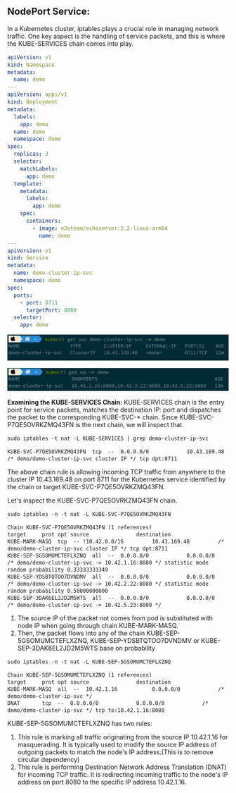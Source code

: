 ## NodePort Service:

In a Kubernetes cluster, iptables plays a crucial role in managing network traffic. One key aspect is the handling of service packets, and this is where the KUBE-SERVICES chain comes into play.



```yaml
apiVersion: v1
kind: Namespace
metadata:
  name: demo
---
apiVersion: apps/v1
kind: Deployment
metadata:
  labels:
    app: demo
  name: demo
  namespace: demo
spec:
  replicas: 3
  selector:
    matchLabels:
      app: demo
  template:
    metadata:
      labels:
        app: demo
    spec:
      containers:
        - image: e2eteam/echoserver:2.2-linux-arm64
          name: demo
---
apiVersion: v1
kind: Service
metadata:
  name: demo-cluster-ip-svc
  namespace: demo
spec:
  ports:
    - port: 8711
      targetPort: 8080
  selector:
    app: demo
```


<div style="text-align: center;">

![1.png](images%2F1.png)

![2.png](images%2F2.png)

</div>


**Examining the KUBE-SERVICES Chain:** KUBE-SERVICES chain is the entry point for service packets, matches the destination IP: port and dispatches the packet to the corresponding KUBE-SVC-* chain. Since KUBE-SVC-P7QE5OVRKZMQ43FN is the next chain, we will inspect that.


```shell
sudo iptables -t nat -L KUBE-SERVICES | grep demo-cluster-ip-svc
```

```log
KUBE-SVC-P7QE5OVRKZMQ43FN  tcp  --  0.0.0.0/0            10.43.169.48         /* demo/demo-cluster-ip-svc cluster IP */ tcp dpt:8711
```
The above chain rule is allowing incoming TCP traffic from anywhere to the cluster IP 10.43.169.48 on port 8711 for the Kubernetes service identified by the chain or target KUBE-SVC-P7QE5OVRKZMQ43FN.

Let's inspect the KUBE-SVC-P7QE5OVRKZMQ43FN chain.
```shell
sudo iptables -n -t nat -L KUBE-SVC-P7QE5OVRKZMQ43FN
```

```log
Chain KUBE-SVC-P7QE5OVRKZMQ43FN (1 references)
target     prot opt source               destination
KUBE-MARK-MASQ  tcp  -- !10.42.0.0/16         10.43.169.48         /* demo/demo-cluster-ip-svc cluster IP */ tcp dpt:8711
KUBE-SEP-5GSOMUMCTEFLXZNQ  all  --  0.0.0.0/0            0.0.0.0/0            /* demo/demo-cluster-ip-svc -> 10.42.1.16:8080 */ statistic mode random probability 0.33333333349
KUBE-SEP-YDSBTQTOO7DVNDMV  all  --  0.0.0.0/0            0.0.0.0/0            /* demo/demo-cluster-ip-svc -> 10.42.2.22:8080 */ statistic mode random probability 0.50000000000
KUBE-SEP-3DAK6EL2JD2M5WTS  all  --  0.0.0.0/0            0.0.0.0/0            /* demo/demo-cluster-ip-svc -> 10.42.5.23:8080 */
```
1) The source IP of the packet not comes from pod is substituted with node IP when going through chain KUBE-MARK-MASQ.
2) Then, the packet flows into any of the chain KUBE-SEP-5GSOMUMCTEFLXZNQ, KUBE-SEP-YDSBTQTOO7DVNDMV or KUBE-SEP-3DAK6EL2JD2M5WTS base on probability
```shell
sudo iptables -n -t nat -L KUBE-SEP-5GSOMUMCTEFLXZNQ
```

```log
Chain KUBE-SEP-5GSOMUMCTEFLXZNQ (1 references)
target     prot opt source               destination
KUBE-MARK-MASQ  all  --  10.42.1.16           0.0.0.0/0            /* demo/demo-cluster-ip-svc */
DNAT       tcp  --  0.0.0.0/0            0.0.0.0/0            /* demo/demo-cluster-ip-svc */ tcp to:10.42.1.16:8080
```
KUBE-SEP-5GSOMUMCTEFLXZNQ has two rules:
1. This rule is marking all traffic originating from the source IP 10.42.1.16 for masquerading. It is typically used to modify the source IP address of outgoing packets to match the node's IP address.(This is to remove circular dependency)
2. This rule is performing Destination Network Address Translation (DNAT) for incoming TCP traffic. It is redirecting incoming traffic to the node's IP address on port 8080 to the specific IP address 10.42.1.16.
